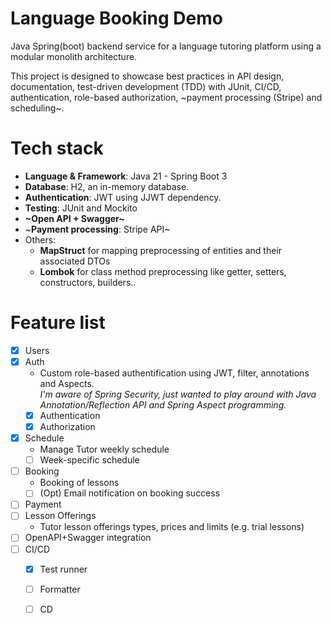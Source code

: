 # Language Booking Demo
Java Spring(boot) backend service for a language tutoring platform using a modular monolith architecture. 


This project is designed to showcase best practices in API design, documentation, test-driven development (TDD) with JUnit, CI/CD, authentication, role-based authorization, ~payment processing (Stripe) and scheduling~.

# Tech stack

- **Language & Framework**: Java 21 - Spring Boot 3
- **Database**: H2, an in-memory database.
- **Authentication**: JWT using JJWT dependency.
- **Testing**: JUnit and Mockito
- **~Open API + Swagger~**
- ~**Payment processing**: Stripe API~
- Others:
  - **MapStruct** for mapping preprocessing of entities and their associated DTOs
  - **Lombok** for class method preprocessing like getter, setters, constructors, builders..


# Feature list

- [x] Users
- [x] Auth
  - Custom role-based authentification using JWT, filter, annotations and Aspects.\
_I'm aware of Spring Security, just wanted to play around with Java Annotation/Reflection API and Spring Aspect programming._
  - [x] Authentication
  - [x] Authorization
- [x] Schedule
  - Manage Tutor weekly schedule
  - [ ] Week-specific schedule
- [ ] Booking
  - Booking of lessons
  - [ ] (Opt) Email notification on booking success
- [ ] Payment
- [ ] Lesson Offerings
  - Tutor lesson offerings types, prices and limits (e.g. trial lessons) 
- [ ] OpenAPI+Swagger integration
- [ ] CI/CD
  - [x] Test runner
  - [ ] Formatter
  - [ ] CD


